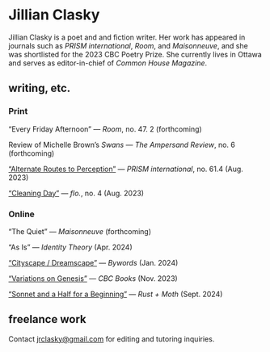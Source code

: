 # Jillian Clasky

Jillian Clasky is a poet and and fiction writer. Her work has appeared in journals such as _PRISM international_, _Room_, and _Maisonneuve_, and she was shortlisted for the 2023 CBC Poetry Prize. She currently lives in Ottawa and serves as editor-in-chief of _Common House Magazine_.

## writing, etc.

### Print

“Every Friday Afternoon” — _Room_, no. 47. 2 (forthcoming)

Review of Michelle Brown’s _Swans_ — _The Ampersand Review_, no. 6 (forthcoming)

[“Alternate Routes to Perception”](https://prism-epayments.sites.olt.ubc.ca/ubc-product/61-4-summer-2023/) — _PRISM international_, no. 61.4 (Aug. 2023)

[“Cleaning Day”](https://www.flolitmag.com/shop/p/reverie-04) — _flo._, no. 4 (Aug. 2023)

### Online

“The Quiet” — _Maisonneuve_ (forthcoming)

“As Is” — _Identity Theory_ (Apr. 2024)

[“Cityscape / Dreamscape”](https://www.bywords.ca/january2024/index.php?p=1) — _Bywords_ (Jan. 2024)

[“Variations on Genesis”](https://www.cbc.ca/books/literaryprizes/variations-on-genesis-by-jillian-clasky-1.7021666) — _CBC Books_ (Nov. 2023)

[“Sonnet and a Half for a Beginning”](https://rustandmoth.com/work/sonnet-and-a-half-for-a-beginning/) — _Rust + Moth_ (Sept. 2024)

## freelance work

Contact [jrclasky@gmail.com](mailto::jrclasky@gmail.com) for editing and tutoring inquiries.

